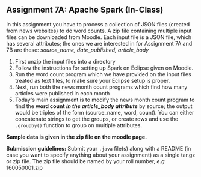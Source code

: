 ## Assignment 7A: Apache Spark (In-Class)

In this assignment you have to process a collection of JSON files (created from news websites) to do word counts.  A zip file containing multiple input files can be downloaded from Moodle. Each input file is a JSON file, which has several attributes; the ones we are interested in for Assignment 7A and 7B are these:
   *source_name, date_published, article_body*

1. First unzip the input files into a directory
2. Follow the instructions for setting up Spark on Eclipse given on Moodle.
3. Run the word count program which we have provided on the input files treated as text files, to make sure your Eclipse setup is proper.
4. Next, run both the news month count programs which find how many articles were published in each month
5. Today's main assignment is to modify the news month count program to find the **word count** ***in the article_body attribute*** by source; the output would be triples of the form (source_name, word, count). You can either concatenate strings to get the groups, or create rows and use the `.groupby()` function to group on multiple attributes.

**Sample data is given in the zip file on the moodle page.**

**Submission guidelines:** Submit your `.java` file(s) along with a README (in case you want to specify anything about your assignment) as a single tar.gz or zip file. The zip file should be named by your roll number, *e.g.* 160050001.zip